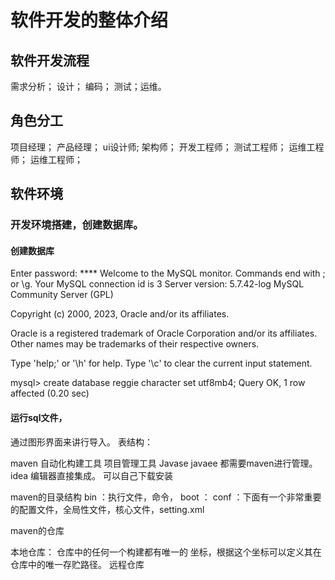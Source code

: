 

# 软件开发的整体介绍
## 软件开发流程
需求分析； 设计； 编码； 测试；运维。
## 角色分工

项目经理；
产品经理；
ui设计师;
架构师；
开发工程师；
测试工程师；
运维工程师；
运维工程师；

## 软件环境

### 开发环境搭建，创建数据库。
#### 创建数据库
Enter password: ****
Welcome to the MySQL monitor.  Commands end with ; or \g.
Your MySQL connection id is 3
Server version: 5.7.42-log MySQL Community Server (GPL)

Copyright (c) 2000, 2023, Oracle and/or its affiliates.

Oracle is a registered trademark of Oracle Corporation and/or its
affiliates. Other names may be trademarks of their respective
owners.

Type 'help;' or '\h' for help. Type '\c' to clear the current input statement.

mysql> create database reggie character set utf8mb4;
Query OK, 1 row affected (0.20 sec)

#### 运行sql文件，
通过图形界面来讲行导入。
表结构：


maven  自动化构建工具   项目管理工具
Javase  javaee   都需要maven进行管理。
idea 编辑器直接集成。
 可以自己下载安装

maven的目录结构
bin ：执行文件，命令，
boot ：
conf ：下面有一个非常重要的配置文件，全局性文件，核心文件，setting.xml



maven的仓库

本地仓库： 仓库中的任何一个构建都有唯一的  坐标，根据这个坐标可以定义其在仓库中的唯一存贮路径。
远程仓库






